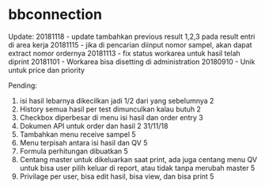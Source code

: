 # bbconnection


Update:
20181118 - update tambahkan previous result 1,2,3 pada result entri di area kerja
20181115 - jika di pencarian diinput nomor sampel, akan dapat extract nomor ordernya
20181113 - fix status workarea untuk hasil telah diprint
20181101 - Workarea bisa disetting di administration
20180910 - Unik untuk price dan priority


Pending:
1. isi hasil lebarnya dikecilkan jadi 1/2 dari yang sebelumnya 2
2. History semua hasil per test dimunculkan kalau butuh 2
3. Checkbox diperbesar di menu isi hasil dan order entry 3
4. Dokumen API untuk order dan hasil 2 31/11/18
5. Tambahkan menu receive sampel 5
6. Menu terpisah antara isi hasil dan QV 5
7. Formula perhitungan dibuatkan 5
8. Centang master untuk dikeluarkan saat print, ada juga centang menu QV untuk bisa user pilih keluar di report, atau tidak tanpa merubah master 5
9. Privilage per user, bisa edit hasil, bisa view, dan bisa print 5
